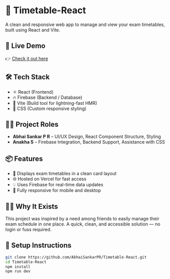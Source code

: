 # 📅 Timetable-React

A clean and responsive web app to manage and view your exam timetables, built using React and Vite.

## 🚀 Live Demo

👉 [Check it out here](https://timetable-react.vercel.app)

## 🛠️ Tech Stack

- ⚛️ React (Frontend)
- 🔥 Firebase (Backend / Database)
- 💨 Vite (Build tool for lightning-fast HMR)
- 🎨 CSS (Custom responsive styling)

## 👨‍💻 Project Roles

- **Abhai Sankar P R** – UI/UX Design, React Component Structure, Styling
- **Anakha S** – Firebase Integration, Backend Support, Assistance with CSS

## 📦 Features

- 📅 Displays exam timetables in a clean card layout
- 🌐 Hosted on Vercel for fast access
- 💡 Uses Firebase for real-time data updates
- 📱 Fully responsive for mobile and desktop

## 🧑‍🎓 Why It Exists

This project was inspired by a need among friends to easily manage their exam schedule in one place. A quick, clean, and accessible solution — no login or fuss required.

## 📁 Setup Instructions

```bash
git clone https://github.com/AbhaiSankarPR/Timetable-React.git
cd Timetable-React
npm install
npm run dev
